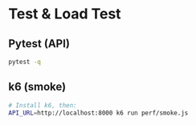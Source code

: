 # Test & Load Test

## Pytest (API)
```bash
pytest -q
```

## k6 (smoke)
```bash
# Install k6, then:
API_URL=http://localhost:8000 k6 run perf/smoke.js
```